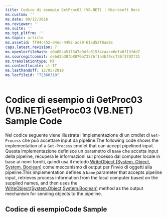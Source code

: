 ```yaml
---
title: Codice di esempio GetProc03 (VB.NET) | Microsoft Docs
ms.custom: ''
ms.date: 09/12/2016
ms.reviewer: ''
ms.suite: ''
ms.tgt_pltfrm: ''
ms.topic: article
ms.assetid: ff94c452-d4ec-4492-ac20-61ad52f8ae8c
caps.latest.revision: 7
ms.openlocfilehash: a0a88ca517347a94fc81534caace6efa0f13fdd7
ms.sourcegitcommit: debd2b38fb8070a7357bf1a4bf9cc736f3702f31
ms.translationtype: MT
ms.contentlocale: it-IT
ms.lasthandoff: 12/05/2019
ms.locfileid: "72360310"
---
```

# <a name="getproc03-vbnet-sample-code"></a><span data-ttu-id="5bede-102">Codice di esempio di GetProc03 (VB.NET)</span><span class="sxs-lookup"><span data-stu-id="5bede-102">GetProc03 (VB.NET) Sample Code</span></span>

<span data-ttu-id="5bede-103">Nel codice seguente viene illustrata l'implementazione di un cmdlet di `Get-Process` che può accettare input da pipeline.</span><span class="sxs-lookup"><span data-stu-id="5bede-103">The following code shows the implementation of a `Get-Process` cmdlet that can accept pipelined input.</span></span> <span data-ttu-id="5bede-104">Questa implementazione definisce un parametro di `Name` che accetta input della pipeline, recupera le informazioni sul processo dal computer locale in base ai nomi forniti, quindi usa il metodo [WriteObject (System. Object, System. Boolean)](/dotnet/api/system.management.automation.cmdlet.writeobject?view=pscore-6.2.0#System_Management_Automation_Cmdlet_WriteObject_System_Object_System_Boolean_) come meccanismo di output per l'invio di oggetti alla pipeline.</span><span class="sxs-lookup"><span data-stu-id="5bede-104">This implementation defines a `Name` parameter that accepts pipeline input, retrieves process information from the local computer based on the supplied names, and then uses the [WriteObject(System.Object,System.Boolean)](/dotnet/api/system.management.automation.cmdlet.writeobject?view=pscore-6.2.0#System_Management_Automation_Cmdlet_WriteObject_System_Object_System_Boolean_) method as the output mechanism for sending objects to the pipeline.</span></span>

## <a name="code-sample"></a><span data-ttu-id="5bede-105">Codice di esempio</span><span class="sxs-lookup"><span data-stu-id="5bede-105">Code Sample</span></span>

<!-- TODO!!!: review snippet reference  [!CODE [Msh_samplesgetproc03#getproc03vbAll](Msh_samplesgetproc03#getproc03vbAll)]  -->
